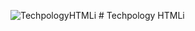 ![TechpologyHTMLi](https://user-images.githubusercontent.com/44705253/125764347-bf52de41-8918-4639-9dfe-ba7c9c2616db.png)
﻿# Techpology HTMLi
